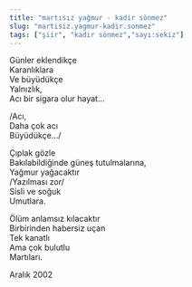 ```yaml
---
title: "martısız yağmur - kadir sönmez"
slug: "martisiz.yagmur-kadir.sonmez"
tags: ["şiir", "kadir sönmez","sayı:sekiz"]
---
```



Günler eklendikçe\
Karanlıklara\
Ve büyüdükçe\
Yalnızlık,\
Acı bir sigara olur hayat...

/Acı,\
Daha çok acı\
Büyüdükçe.../

Çıplak gözle\
Bakılabildiğinde güneş tutulmalarına,\
Yağmur yağacaktır\
/Yazılması zor/\
Sisli ve soğuk\
Umutlara.

Ölüm anlamsız kılacaktır\
Birbirinden habersiz uçan\
Tek kanatlı\
Ama çok bulutlu\
Martıları.

Aralık 2002
